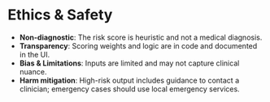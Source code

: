 # Ethics & Safety

- **Non-diagnostic**: The risk score is heuristic and not a medical diagnosis.  
- **Transparency**: Scoring weights and logic are in code and documented in the UI.  
- **Bias & Limitations**: Inputs are limited and may not capture clinical nuance.  
- **Harm mitigation**: High-risk output includes guidance to contact a clinician; emergency cases should use local emergency services.  
